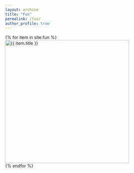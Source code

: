 ```yaml
---
layout: archive
title: "Fun"
permalink: /fun/
author_profile: true
---
```


<div class="container2">
  {% for item in site.fun %}
    <div class="about-box">
      <a href="{{ item.permalink }}">
        <img src="/fun/images/{{ item.permalink | split: '/' | last }}.jpg" alt="{{ item.title }}" width="400">
      </a>
    </div>
  {% endfor %}
</div>
